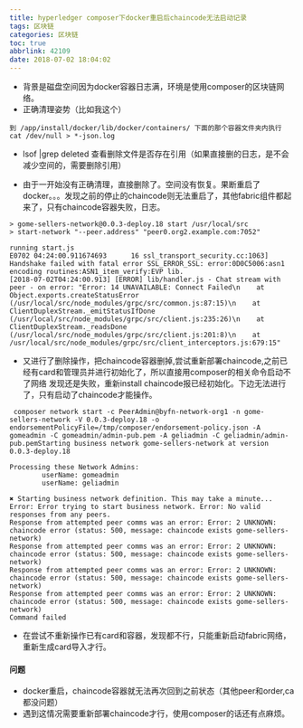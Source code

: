 ```yaml
---
title: hyperledger composer下docker重启后chaincode无法启动记录
tags: 区块链
categories: 区块链
toc: true
abbrlink: 42109
date: 2018-07-02 18:04:02
---
```



- 背景是磁盘空间因为docker容器日志满，环境是使用composer的区块链网络。
- 正确清理姿势（比如我这个）

```
到 /app/install/docker/lib/docker/containers/ 下面的那个容器文件夹内执行  
cat /dev/null > *-json.log
```
- lsof |grep deleted 查看删除文件是否存在引用（如果直接删的日志，是不会减少空间的，需要删除引用）

<!-- more -->

- 由于一开始没有正确清理，直接删除了。空间没有恢复。果断重启了docker。。。发现之前的停止的chaincode则无法重启了，其他fabric组件都起来了，只有chaincode容器失败，日志。

```
> gome-sellers-network@0.0.3-deploy.18 start /usr/local/src
> start-network "--peer.address" "peer0.org2.example.com:7052"

running start.js
E0702 04:24:00.911674693      16 ssl_transport_security.cc:1063] Handshake failed with fatal error SSL_ERROR_SSL: error:0D0C5006:asn1 encoding routines:ASN1_item_verify:EVP lib.
[2018-07-02T04:24:00.913] [ERROR] lib/handler.js - Chat stream with peer - on error: "Error: 14 UNAVAILABLE: Connect Failed\n    at Object.exports.createStatusError (/usr/local/src/node_modules/grpc/src/common.js:87:15)\n    at ClientDuplexStream._emitStatusIfDone (/usr/local/src/node_modules/grpc/src/client.js:235:26)\n    at ClientDuplexStream._readsDone (/usr/local/src/node_modules/grpc/src/client.js:201:8)\n    at /usr/local/src/node_modules/grpc/src/client_interceptors.js:679:15"

```

- 又进行了删除操作，把chaincode容器删掉,尝试重新部署chaincode,之前已经有card和管理员并进行初始化了，所以直接用composer的相关命令启动不了网络
发现还是失败，重新install chaincode报已经初始化。下边无法进行了，只有启动了chaincode才能操作。

```
 composer network start -c PeerAdmin@byfn-network-org1 -n gome-sellers-network -V 0.0.3-deploy.18 -o endorsementPolicyFile=/tmp/composer/endorsement-policy.json -A gomeadmin -C gomeadmin/admin-pub.pem -A geliadmin -C geliadmin/admin-pub.pemStarting business network gome-sellers-network at version 0.0.3-deploy.18

Processing these Network Admins: 
        userName: gomeadmin
        userName: geliadmin

✖ Starting business network definition. This may take a minute...
Error: Error trying to start business network. Error: No valid responses from any peers.
Response from attempted peer comms was an error: Error: 2 UNKNOWN: chaincode error (status: 500, message: chaincode exists gome-sellers-network)
Response from attempted peer comms was an error: Error: 2 UNKNOWN: chaincode error (status: 500, message: chaincode exists gome-sellers-network)
Response from attempted peer comms was an error: Error: 2 UNKNOWN: chaincode error (status: 500, message: chaincode exists gome-sellers-network)
Response from attempted peer comms was an error: Error: 2 UNKNOWN: chaincode error (status: 500, message: chaincode exists gome-sellers-network)
Command failed

```
- 在尝试不重新操作已有card和容器，发现都不行，只能重新启动fabric网络，重新生成card导入才行。

#### 问题
- docker重启，chaincode容器就无法再次回到之前状态（其他peer和order,ca都没问题）
- 遇到这情况需要重新部署chaincode才行，使用composer的话还有点麻烦。
